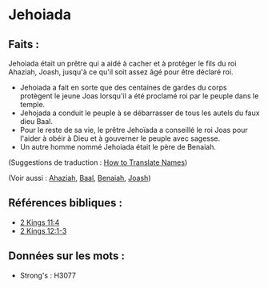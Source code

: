 # Jehoiada

## Faits :

Jehoiada était un prêtre qui a aidé à cacher et à protéger le fils du roi Ahaziah, Joash, jusqu'à ce qu'il soit assez âgé pour être déclaré roi.

* Jehoiada a fait en sorte que des centaines de gardes du corps protègent le jeune Joas lorsqu'il a été proclamé roi par le peuple dans le temple.
* Jehojada a conduit le peuple à se débarrasser de tous les autels du faux dieu Baal.
* Pour le reste de sa vie, le prêtre Jehoïada a conseillé le roi Joas pour l'aider à obéir à Dieu et à gouverner le peuple avec sagesse.
* Un autre homme nommé Jehoiada était le père de Benaiah.

(Suggestions de traduction : [How to Translate Names](rc://en/ta/man/translate/translate-names))

(Voir aussi : [Ahaziah](../names/ahaziah.md), [Baal](../names/baal.md), [Benaiah](../names/benaiah.md), [Joash](../names/joash.md))

## Références bibliques :

* [2 Kings 11:4](rc://en/tn/help/2ki/11/04)
* [2 Kings 12:1-3](rc://en/tn/help/2ki/12/01)

## Données sur les mots :

* Strong's : H3077
